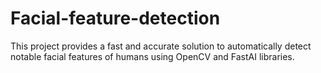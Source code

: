 # Facial-feature-detection
This project provides a fast and accurate solution to automatically detect notable facial features of humans using OpenCV and FastAI libraries.
